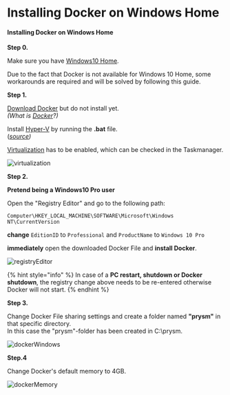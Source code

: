 # Installing Docker on Windows Home

#### **Installing Docker on Windows Home**

**Step 0.**

Make sure you have [Windows10 Home](https://support.microsoft.com/en-us/help/13443/windows-which-version-am-i-running).

Due to the fact that Docker is not available for Windows 10 Home, some workarounds are required and will be solved by following this guide.

**Step 1.**

[Download Docker](https://download.docker.com/win/stable/40693/Docker%20Desktop%20Installer.exe) but do not install yet.   
_\(What is_ [_Docker_](https://docs.docker.com/docker-for-windows/install/)_?\)_

Install [Hyper-V](https://www.deskmodder.de/blog/wp-content/uploads/2018/08/hyper-v-installer-1.zip) by running the **.bat** file.  
\([_source_](https://www.deskmodder.de/blog/2018/08/23/windows-10-home-hyper-v-aktivieren/)_\)_

[Virtualization](https://docs.docker.com/docker-for-windows/troubleshoot/#virtualization-must-be-enabled) has to be enabled, which can be checked in the Taskmanager.

![virtualization](https://user-images.githubusercontent.com/26490734/79853838-dba5de80-83c8-11ea-9fbf-d640c4bb1980.png)

**Step 2.**

**Pretend being a Windows10 Pro user**

Open the "Registry Editor" and go to the following path:

`Computer\HKEY_LOCAL_MACHINE\SOFTWARE\Microsoft\Windows NT\CurrentVersion`

**change** `EditionID` to `Professional` and `ProductName` to `Windows 10 Pro`

**immediately** open the downloaded Docker File and **install Docker**.

![registryEditor](https://user-images.githubusercontent.com/26490734/80191362-dbe6e980-8615-11ea-9633-3de4909a997d.png)

{% hint style="info" %}
In case of a **PC restart, shutdown or Docker shutdown**, the registry change above needs to be re-entered otherwise Docker will not start.
{% endhint %}

**Step 3.**

Change Docker File sharing settings and create a folder named **"prysm"** in that specific directory.   
In this case the "prysm"-folder has been created in C:\prysm.  


![dockerWindows](https://user-images.githubusercontent.com/26490734/79551080-7c2e9280-8099-11ea-8886-0b739b7d12c1.png)

**Step.4**

Change Docker's default memory to 4GB.

![dockerMemory](https://user-images.githubusercontent.com/26490734/80192514-9aefd480-8617-11ea-93b4-e709a988a5c0.png)

